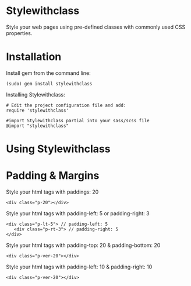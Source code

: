 Stylewithclass
=========================

Style your web pages using pre-defined classes with commonly used CSS properties. 


Installation
============

Install gem from the command line:

    (sudo) gem install stylewithclass

Installing Stylewithclass:

    # Edit the project configuration file and add:
    require 'stylewithclass'

    #import Stylewithclass partial into your sass/scss file
    @import "stylewithclass"

Using Stylewithclass
=========================

Padding & Margins
=========================

Style your html tags with paddings: 20
    
    <div class="p-20"></div>

Style your html tags with padding-left: 5 or padding-right: 3
    
    <div class="p-lt-5"> // padding-left: 5
       <div class="p-rt-3"> // padding-right: 5
    </div> 

Style your html tags with padding-top: 20 & padding-bottom: 20
    
    <div class="p-ver-20"></div>

Style your html tags with padding-left: 10 & padding-right: 10
    
    <div class="p-ver-20"></div>
    

    